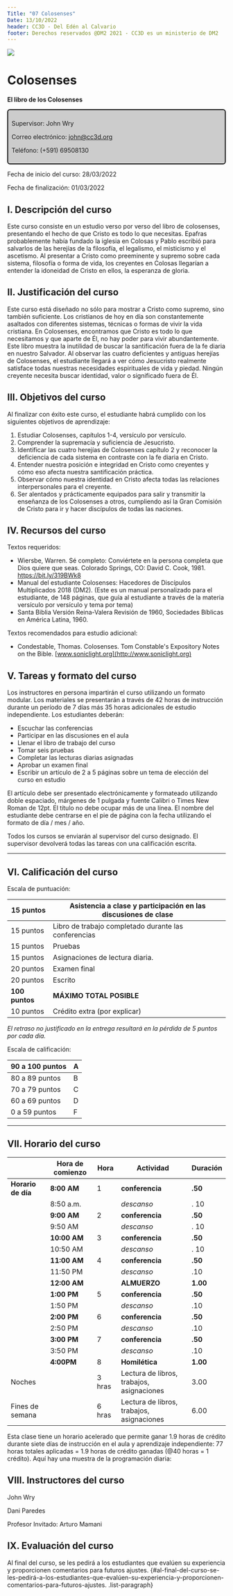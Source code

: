 ```yaml
---
Title: "07 Colosenses"
Date: 13/10/2022
header: CC3D - Del Edén al Calvario
footer: Derechos reservados @DM2 2021 - CC3D es un ministerio de DM2
---
```

<a href="https://cloud.cc3d.org/index.php/apps/cms_pico/pico/cc3d-2022/plan"><img src="https://cloud.cc3d.org/index.php/apps/cms_pico/pico/cc3d-2022/assets/images/cc3d-logo-white.webp" class="logoTop"></img></a>





# Colosenses

**El libro de los Colosenses**

<div class="sil-info" style="border:solid windowtext 1.5pt;
padding:6.0pt 6.0pt 6.0pt 6.0pt;
background:#CCCCCC;
border-radius: 6px;">
<p>Supervisor: John Wry</p>
<p>Correo electrónico: <a href="maito:john@cc3d.org">john@cc3d.org</a></p>
<p>Teléfono: (+591) 69508130</p>
</div>

Fecha de inicio del curso: 28/03/2022

Fecha de finalización: 01/03/2022

## I. Descripción del curso

Este curso consiste en un estudio verso por verso del libro de colosenses, presentando el hecho de que Cristo es todo lo que necesitas. Epafras probablemente había fundado la iglesia en Colosas y Pablo escribió para salvarlos de las herejías de la filosofía, el legalismo, el misticismo y el ascetismo. Al presentar a Cristo como preeminente y supremo sobre cada sistema, filosofía o forma de vida, los creyentes en Colosas llegarían a entender la idoneidad de Cristo en ellos, la esperanza de gloria.


## II. Justificación del curso

 Este curso está diseñado no sólo para mostrar a Cristo como supremo, sino también suficiente. Los cristianos de hoy en día son constantemente asaltados con diferentes sistemas, técnicas o formas de vivir la vida cristiana. En Colosenses, encontramos que Cristo es todo lo que necesitamos y que aparte de Él, no hay poder para vivir abundantemente. Este libro muestra la inutilidad de buscar la santificación fuera de la fe diaria en nuestro Salvador. Al observar las cuatro deficientes y antiguas herejías de Colosenses, el estudiante llegará a ver cómo Jesucristo realmente satisface todas nuestras necesidades espirituales de vida y piedad. Ningún creyente necesita buscar identidad, valor o significado fuera de Él.

## III. Objetivos del curso

 Al finalizar con éxito este curso, el estudiante habrá cumplido con los siguientes objetivos de aprendizaje:

1. Estudiar Colosenses, capítulos 1-4, versículo por versículo.
2. Comprender la supremacía y suficiencia de Jesucristo.
3. Identificar las cuatro herejías de Colosenses capítulo 2 y reconocer la deficiencia de cada sistema en contraste con la fe diaria en Cristo.
4. Entender nuestra posición e integridad en Cristo como creyentes y cómo eso afecta nuestra santificación práctica.
5. Observar cómo nuestra identidad en Cristo afecta todas las relaciones interpersonales para el creyente.
6. Ser alentados y prácticamente equipados para salir y transmitir la enseñanza de los Colosenses a otros, cumpliendo así la Gran Comisión de Cristo para ir y hacer discípulos de todas las naciones.

## IV. Recursos del curso

Textos requeridos:

* Wiersbe, Warren. Sé completo: Conviértete en la persona completa que Dios quiere que seas. Colorado Springs, CO: David C. Cook, 1981. <https://bit.ly/319BWk8>
* Manual del estudiante Colosenses: Hacedores de Discípulos Multiplicados 2018 (DM2). (Este es un manual personalizado para el estudiante, de 148 páginas, que guía al estudiante a través de la materia versículo por versículo y tema por tema)
* Santa Biblia Versión Reina-Valera Revisión de 1960, Sociedades Bíblicas en América Latina, 1960.

Textos recomendados para estudio adicional:

* Condestable, Thomas. Colosenses. Tom Constable's Expository Notes on the Bible. [www.soniclight.org](http://www.soniclight.org)

## V. Tareas y formato del curso

Los instructores en persona impartirán el curso utilizando un formato modular. Los materiales se presentarán a través de 42 horas de instrucción durante un período de 7 días más 35 horas adicionales de estudio independiente. Los estudiantes deberán:

* Escuchar las conferencias
* Participar en las discusiones en el aula
* Llenar el libro de trabajo del curso
* Tomar seis pruebas
* Completar las lecturas diarias asignadas
* Aprobar un examen final
* Escribir un artículo de 2 a 5 páginas sobre un tema de elección del curso en estudio

El artículo debe ser presentado electrónicamente y formateado utilizando doble espaciado, márgenes de 1 pulgada y fuente Calibri o Times New Roman de 12pt. El título no debe ocupar más de una línea. El nombre del estudiante debe centrarse en el pie de página con la fecha utilizando el formato de día / mes / año.

Todos los cursos se enviarán al supervisor del curso designado. El supervisor devolverá todas las tareas con una calificación escrita.

<hr>

## VI. Calificación del curso

Escala de puntuación:

| 15 puntos | Asistencia a clase y participación en las discusiones de clase|
|----------------| ----------------------------------------------------------------| 
| 15 puntos | Libro de trabajo completado durante las conferencias| 
| 15 puntos | Pruebas| 
| 15 puntos | Asignaciones de lectura diaria.| 
| 20 puntos | Examen final| 
| 20 puntos | Escrito| 
| **100 puntos** | **MÁXIMO TOTAL POSIBLE**| 
| 10 puntos | Crédito extra (por explicar)|

*El retraso no justificado en la entrega resultará en la pérdida de 5 puntos por cada día.*

Escala de calificación:

| 90 a 100 puntos | A|
|----------------- |---| 
| 80 a 89 puntos | B| 
| 70 a 79 puntos | C| 
| 60 a 69 puntos | D| 
| 0 a 59 puntos | F|

<hr>

## VII. Horario del curso



|                    | **Hora de comienzo** | Hora   | **Actividad**                             | **Duración** |
| :----------------- | -------------------- | ------ | ----------------------------------------- | ------------ |
| **Horario de día** | **8:00** **AM**      | 1      | **conferencia**                           | **.50**      |
|                    | 8:50 a.m.            |        | *descanso*                                | . 10         |
|                    | **9:00** **AM**      | 2      | **conferencia**                           | **.50**      |
|                    | 9:50 AM              |        | *descanso*                                | . 10         |
|                    | **10:00 AM**         | 3      | **conferencia**                           | **.50**      |
|                    | 10:50 AM             |        | *descanso*                                | . 10         |
|                    | **11:00** **AM**     | 4      | **conferencia**                           | **.50**      |
|                    | 11:50 PM             |        | *descanso*                                | .10          |
|                    | **12:00** **AM**     |        | **ALMUERZO**                              | **1.00**     |
|                    | **1:00** **PM**      | 5      | **conferencia**                           | **.50**      |
|                    | 1:50 PM              |        | *descanso*                                | .10          |
|                    | **2:00** **PM**      | 6      | **conferencia**                           | **.50**      |
|                    | 2:50 PM              |        | *descanso*                                | .10          |
|                    | **3:00 PM**          | 7      | **conferencia**                           | **.50**      |
|                    | 3:50 PM              |        | *descanso*                                | .10          |
|                    | **4:00PM**           | 8      | **Homilética**                            | **1.00**     |
| Noches             |                      | 3 hras | Lectura de libros, trabajos, asignaciones | 3.00         |
| Fines de semana    |                      | 6 hras | Lectura de libros, trabajos, asignaciones | 6.00         |

Esta clase tiene un horario acelerado que permite ganar 1.9 horas de crédito durante siete días de instrucción en el aula y aprendizaje independiente: 77 horas totales aplicadas = 1.9 horas de crédito ganadas (@40 horas = 1 crédito). Aquí hay una muestra de la programación diaria:

## VIII. Instructores del curso

John Wry

Dani Paredes

Profesor Invitado: Arturo Mamani

## IX. Evaluación del curso

Al final del curso, se les pedirá a los estudiantes que evalúen su experiencia y proporcionen comentarios para futuros ajustes. {#al-final-del-curso-se-les-pedirá-a-los-estudiantes-que-evalúen-su-experiencia-y-proporcionen-comentarios-para-futuros-ajustes. .list-paragraph}